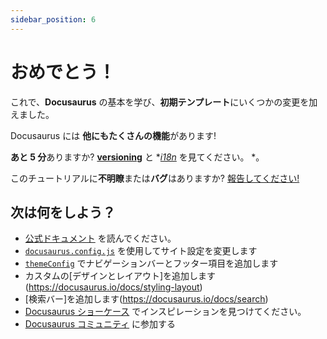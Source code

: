 ```yaml
---
sidebar_position: 6
---
```


# おめでとう！

これで、**Docusaurus** の基本を学び、**初期テンプレート**にいくつかの変更を加えました。

Docusaurus には **他にもたくさんの機能**があります!

**あと 5 分**ありますか? **[versioning](../tutorial-extras/manage-docs-versions.md)** と **[i18n](../tutorial-extras/translate-your-site.md)* を見てください。 *。

このチュートリアルに**不明瞭**または**バグ**はありますか? [報告してください!](https://github.com/facebook/docusaurus/Discussions/4610)

## 次は何をしよう？

- [公式ドキュメント](https://docusaurus.io/) を読んでください。
- [`docusaurus.config.js`](https://docusaurus.io/docs/api/docusaurus-config) を使用してサイト設定を変更します
- [`themeConfig`](https://docusaurus.io/docs/api/themes/configuration) でナビゲーションバーとフッター項目を追加します
- カスタムの[デザインとレイアウト]を追加します(https://docusaurus.io/docs/styling-layout)
- [検索バー]を追加します(https://docusaurus.io/docs/search)
- [Docusaurus ショーケース](https://docusaurus.io/showcase) でインスピレーションを見つけてください。
- [Docusaurus コミュニティ](https://docusaurus.io/community/support) に参加する
